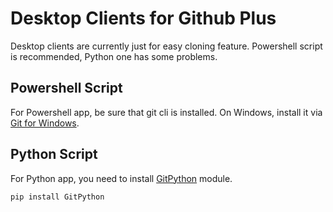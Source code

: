 # Desktop Clients for Github Plus
Desktop clients are currently just for easy cloning feature. Powershell script is recommended, Python one has some problems.

## Powershell Script
For Powershell app, be sure that git cli is installed. On Windows, install it via [Git for Windows](https://gitforwindows.org/).

## Python Script
For Python app, you need to install [GitPython](https://github.com/gitpython-developers/GitPython) module. 

```sh
pip install GitPython
```